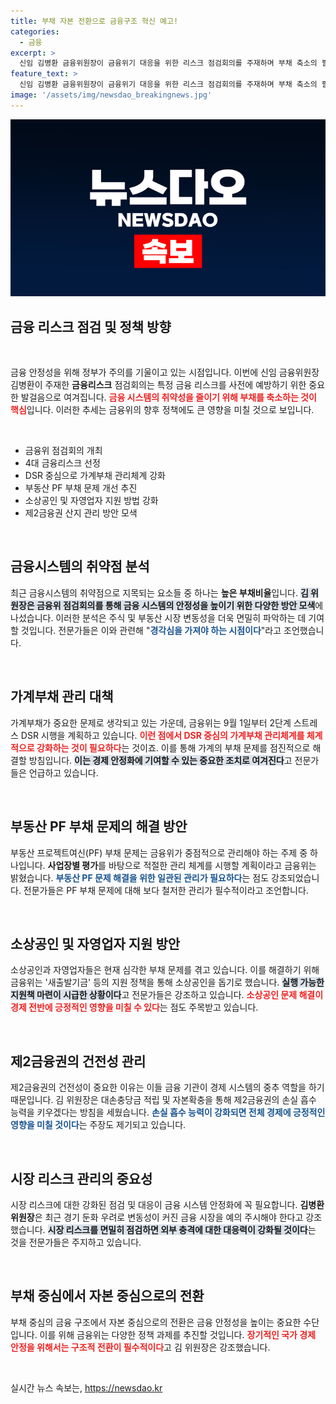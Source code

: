 ```yaml
---
title: 부채 자본 전환으로 금융구조 혁신 예고!
categories:
  - 금융
excerpt: >
  신임 김병환 금융위원장이 금융위기 대응을 위한 리스크 점검회의를 주재하며 부채 축소의 필요성을 강조했다. 4대 금융리스크 관리 방침을 설정하고, 가계부채 및 부동산 PF 부채 등 대책을 마련하여 경제의 안정성을 높이겠다는 의지를 드러냈다.
feature_text: >
  신임 김병환 금융위원장이 금융위기 대응을 위한 리스크 점검회의를 주재하며 부채 축소의 필요성을 강조했다. 4대 금융리스크 관리 방침을 설정하고, 가계부채 및 부동산 PF 부채 등 대책을 마련하여 경제의 안정성을 높이겠다는 의지를 드러냈다.
image: '/assets/img/newsdao_breakingnews.jpg'
---
```


<p><img src="/assets/img/newsdao_breakingnews.jpg" alt="firstkoreanews 속보" /></p>

<h2 data-ke-size="size26">금융 리스크 점검 및 정책 방향</h2>

<p data-ke-size="size16">&nbsp;</p>

<p>금융 안정성을 위해 정부가 주의를 기울이고 있는 시점입니다. 이번에 신임 금융위원장 김병환이 주재한 <b>금융리스크</b> 점검회의는 특정 금융 리스크를 사전에 예방하기 위한 중요한 발걸음으로 여겨집니다. <b><span style="color: #ee2323;">금융 시스템의 취약성을 줄이기 위해 부채를 축소하는 것이 핵심</span></b>입니다. 이러한 추세는 금융위의 향후 정책에도 큰 영향을 미칠 것으로 보입니다. </p>

<p data-ke-size="size16">&nbsp;</p>

<ul>
<li>금융위 점검회의 개최</li>
<li>4대 금융리스크 선정 </li>
<li>DSR 중심으로 가계부채 관리체계 강화 </li>
<li>부동산 PF 부채 문제 개선 추진 </li>
<li>소상공인 및 자영업자 지원 방법 강화 </li>
<li>제2금융권 산지 관리 방안 모색 </li>
</ul>

<p data-ke-size="size16">&nbsp;</p>

<h2 data-ke-size="size26">금융시스템의 취약점 분석</h2>

<p>최근 금융시스템의 취약점으로 지목되는 요소들 중 하나는 <b>높은 부채비율</b>입니다. <b><span style="background-color: #21538527;">김 위원장은 금융위 점검회의를 통해 금융 시스템의 안정성을 높이기 위한 다양한 방안 모색</span></b>에 나섰습니다. 이러한 분석은 주식 및 부동산 시장 변동성을 더욱 면밀히 파악하는 데 기여할 것입니다. 전문가들은 이와 관련해 "<b><span style="color: #1a5490;">경각심을 가져야 하는 시점이다</span></b>"라고 조언했습니다.</p>

<p data-ke-size="size16">&nbsp;</p>

<h2 data-ke-size="size26">가계부채 관리 대책</h2>

<p>가계부채가 중요한 문제로 생각되고 있는 가운데, 금융위는 9월 1일부터 2단계 스트레스 DSR 시행을 계획하고 있습니다. <b><span style="color: #ee2323;">이런 점에서 DSR 중심의 가계부채 관리체계를 체계적으로 강화하는 것이 필요하다</span></b>는 것이죠. 이를 통해 가계의 부채 문제를 점진적으로 해결할 방침입니다. <b><span style="background-color: #21538527;">이는 경제 안정화에 기여할 수 있는 중요한 조치로 여겨진다</span></b>고 전문가들은 언급하고 있습니다.</p>

<p data-ke-size="size16">&nbsp;</p>

<h2 data-ke-size="size26">부동산 PF 부채 문제의 해결 방안</h2>

<p>부동산 프로젝트여신(PF) 부채 문제는 금융위가 중점적으로 관리해야 하는 주제 중 하나입니다. <b>사업장별 평가</b>를 바탕으로 적절한 관리 체계를 시행할 계획이라고 금융위는 밝혔습니다. <b><span style="color: #1a5490;">부동산 PF 문제 해결을 위한 일관된 관리가 필요하다</span></b>는 점도 강조되었습니다. 전문가들은 PF 부채 문제에 대해 보다 철저한 관리가 필수적이라고 조언합니다.</p>

<p data-ke-size="size16">&nbsp;</p>

<h2 data-ke-size="size26">소상공인 및 자영업자 지원 방안</h2>

<p>소상공인과 자영업자들은 현재 심각한 부채 문제를 겪고 있습니다. 이를 해결하기 위해 금융위는 '새출발기금' 등의 지원 정책을 통해 소상공인을 돕기로 했습니다. <b><span style="background-color: #21538527;">실행 가능한 지원책 마련이 시급한 상황이다</span></b>고 전문가들은 강조하고 있습니다. <b><span style="color: #ee2323;">소상공인 문제 해결이 경제 전반에 긍정적인 영향을 미칠 수 있다</span></b>는 점도 주목받고 있습니다.</p>

<p data-ke-size="size16">&nbsp;</p>

<h2 data-ke-size="size26">제2금융권의 건전성 관리</h2>

<p>제2금융권의 건전성이 중요한 이유는 이들 금융 기관이 경제 시스템의 중추 역할을 하기 때문입니다. 김 위원장은 대손충당금 적립 및 자본확충을 통해 제2금융권의 손실 흡수 능력을 키우겠다는 방침을 세웠습니다. <b><span style="color: #1a5490;">손실 흡수 능력이 강화되면 전체 경제에 긍정적인 영향을 미칠 것이다</span></b>는 주장도 제기되고 있습니다. </p>

<p data-ke-size="size16">&nbsp;</p>

<h2 data-ke-size="size26">시장 리스크 관리의 중요성</h2>

<p>시장 리스크에 대한 강화된 점검 및 대응이 금융 시스템 안정화에 꼭 필요합니다. <b>김병환 위원장</b>은 최근 경기 둔화 우려로 변동성이 커진 금융 시장을 예의 주시해야 한다고 강조했습니다. <b><span style="background-color: #21538527;">시장 리스크를 면밀히 점검하면 외부 충격에 대한 대응력이 강화될 것이다</span></b>는 것을 전문가들은 주지하고 있습니다.</p>

<p data-ke-size="size16">&nbsp;</p>

<h2 data-ke-size="size26">부채 중심에서 자본 중심으로의 전환</h2>

<p>부채 중심의 금융 구조에서 자본 중심으로의 전환은 금융 안정성을 높이는 중요한 수단입니다. 이를 위해 금융위는 다양한 정책 과제를 추진할 것입니다. <b><span style="color: #ee2323;">장기적인 국가 경제 안정을 위해서는 구조적 전환이 필수적이다</span></b>고 김 위원장은 강조했습니다. </p>

<p data-ke-size="size16">&nbsp;</p>
실시간 뉴스 속보는, <a href="https://newsdao.kr" rel="dofollow">https://newsdao.kr</a>


